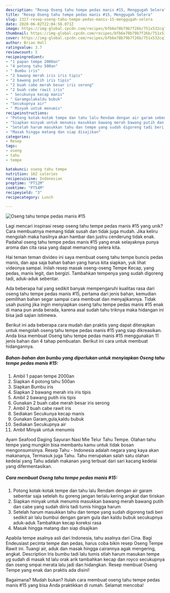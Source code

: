 ```yaml
---
description: "Resep Oseng tahu tempe pedas manis #15, Menggugah Selera"
title: "Resep Oseng tahu tempe pedas manis #15, Menggugah Selera"
slug: 2317-resep-oseng-tahu-tempe-pedas-manis-15-menggugah-selera
date: 2020-06-02T22:04:56.071Z
image: https://img-global.cpcdn.com/recipes/bfb6e78b79b7f26b/751x532cq70/oseng-tahu-tempe-pedas-manis-15-foto-resep-utama.jpg
thumbnail: https://img-global.cpcdn.com/recipes/bfb6e78b79b7f26b/751x532cq70/oseng-tahu-tempe-pedas-manis-15-foto-resep-utama.jpg
cover: https://img-global.cpcdn.com/recipes/bfb6e78b79b7f26b/751x532cq70/oseng-tahu-tempe-pedas-manis-15-foto-resep-utama.jpg
author: Brian Hall
ratingvalue: 3.7
reviewcount: 5
recipeingredient:
- "1 papan tempe 2000an"
- "4 potong tahu 500an"
- " Bumbu iris"
- "2 bawang merah iris iris tipis"
- "2 bawang putih iris tipis"
- "2 buah cabe merah besar iris serong"
- "2 buah cabe rawit iris"
- " Secukunya kecap manis"
- " Garamgulakaldu bubuk"
- "Secukupnya air"
- " Minyak untuk menumis"
recipeinstructions:
- "Potong kotak-kotak tempe dan tahu lalu Rendam dengan air garam sebentar saja setelah itu goreng jangan terlalu kering angkat dan tiriskan"
- "Siapkan minyak untuk menumis masukkan bawang merah bawang putih dan cabe yang sudah diiris tadi tumis hingga harum"
- "Setelah harum masukkan tahu dan tempe yang sudah digoreng tadi beri sedikit air lalu bumbui dengan garam gula dan kaldu bubuk secukupnya aduk-aduk Tambahkan kecap koreksi rasa"
- "Masak hingga matang dan siap disajikan"
categories:
- Resep
tags:
- oseng
- tahu
- tempe

katakunci: oseng tahu tempe 
nutrition: 162 calories
recipecuisine: Indonesian
preptime: "PT12M"
cooktime: "PT54M"
recipeyield: "3"
recipecategory: Lunch

---
```



![Oseng tahu tempe pedas manis #15](https://img-global.cpcdn.com/recipes/bfb6e78b79b7f26b/751x532cq70/oseng-tahu-tempe-pedas-manis-15-foto-resep-utama.jpg)

Lagi mencari inspirasi resep oseng tahu tempe pedas manis #15 yang unik? Cara membuatnya memang tidak susah dan tidak juga mudah. Jika keliru mengolah maka hasilnya akan hambar dan justru cenderung tidak enak. Padahal oseng tahu tempe pedas manis #15 yang enak selayaknya punya aroma dan cita rasa yang dapat memancing selera kita.

Hai teman teman divideo ini saya membuat oseng tahu tempe buncis pedas manis, dan apa saja bahan bahan yang harus kita siapkan, yuk lihat videonya sampai. Inilah resep masak oseng-oseng Tempe Kecap, yang pedas, manis legit, dan bergizi. Tambahkan tempenya yang sudah digoreng tadi, aduk-aduk sebentar.

Ada beberapa hal yang sedikit banyak mempengaruhi kualitas rasa dari oseng tahu tempe pedas manis #15, pertama dari jenis bahan, kemudian pemilihan bahan segar sampai cara membuat dan menyajikannya. Tidak usah pusing jika ingin menyiapkan oseng tahu tempe pedas manis #15 enak di mana pun anda berada, karena asal sudah tahu triknya maka hidangan ini bisa jadi sajian istimewa.


Berikut ini ada beberapa cara mudah dan praktis yang dapat diterapkan untuk mengolah oseng tahu tempe pedas manis #15 yang siap dikreasikan. Anda bisa membuat Oseng tahu tempe pedas manis #15 menggunakan 11 jenis bahan dan 4 tahap pembuatan. Berikut ini cara untuk membuat hidangannya.

<!--inarticleads1-->

##### Bahan-bahan dan bumbu yang diperlukan untuk menyiapkan Oseng tahu tempe pedas manis #15:

1. Ambil 1 papan tempe 2000an
1. Siapkan 4 potong tahu 500an
1. Siapkan  Bumbu iris
1. Siapkan 2 bawang merah iris iris tipis
1. Ambil 2 bawang putih iris tipis
1. Gunakan 2 buah cabe merah besar iris serong
1. Ambil 2 buah cabe rawit iris
1. Sediakan  Secukunya kecap manis
1. Gunakan  Garam,gula,kaldu bubuk
1. Sediakan Secukupnya air
1. Ambil  Minyak untuk menumis


Ayam Seafood Daging Sayuran Nasi Mie Telur Tahu Tempe. Olahan tahu tempe yang mungkin bisa membantu kamu untuk tidak bosan mengonsumsinya. Resep Tahu - Indonesia adalah negara yang kaya akan makananya, Termasuk juga Tahu. Tahu merupakan salah satu olahan kedelai yang Tahu adalah makanan yang terbuat dari sari kacang kedelai yang difermentasikan. 

<!--inarticleads2-->

##### Cara membuat Oseng tahu tempe pedas manis #15:

1. Potong kotak-kotak tempe dan tahu lalu Rendam dengan air garam sebentar saja setelah itu goreng jangan terlalu kering angkat dan tiriskan
1. Siapkan minyak untuk menumis masukkan bawang merah bawang putih dan cabe yang sudah diiris tadi tumis hingga harum
1. Setelah harum masukkan tahu dan tempe yang sudah digoreng tadi beri sedikit air lalu bumbui dengan garam gula dan kaldu bubuk secukupnya aduk-aduk Tambahkan kecap koreksi rasa
1. Masak hingga matang dan siap disajikan


Apabila tempe asalnya asli dari Indonesia, tahu asalnya dari Cina. Bagi Endeusiast pecinta tempe dan pedas, harus coba bikin resep Oseng Tempe Rawit ini. Tuangi air, aduk dan masak hingga cairannya agak mengering, angkat. Description Iris bumbu tadi lalu tumis stlah harum masukan tempe yg sudah di masak td lalu orak arik tambahkan kecap dan royco secukupnya dan oseng smpai merata lalu jadi dan hidangkan. Resep membuat Oseng Tempe yang enak dan praktis ada disini! 

Bagaimana? Mudah bukan? Itulah cara membuat oseng tahu tempe pedas manis #15 yang bisa Anda praktikkan di rumah. Selamat mencoba!
